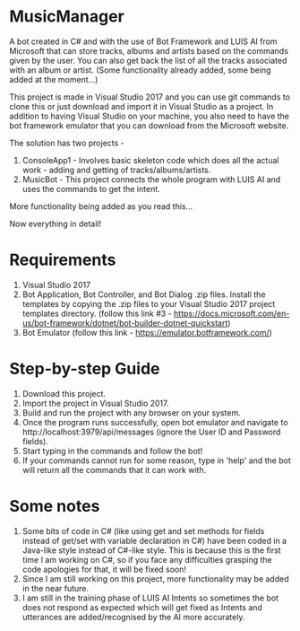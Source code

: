 # MusicManager
A bot created in C# and with the use of Bot Framework and LUIS AI from Microsoft that can store tracks, albums and artists based on the commands given by the user.
You can also get back the list of all the tracks associated with an album or artist. (Some functionality already added, some being added at the moment...)

This project is made in Visual Studio 2017 and you can use git commands to clone this or just download and import it in Visual Studio as a project. In addition to having Visual Studio
on your machine, you also need to have the bot framework emulator that you can download from the Microsoft website.

The solution has two projects -

1. ConsoleApp1 - Involves basic skeleton code which does all the actual work - adding and getting of tracks/albums/artists.
2. MusicBot - This project connects the whole program with LUIS AI and uses the commands to get the intent.

More functionality being added as you read this...

Now everything in detail!

# Requirements
1. Visual Studio 2017
2. Bot Application, Bot Controller, and Bot Dialog .zip files. Install the templates by copying the .zip files to your Visual Studio 2017 project templates directory. (follow this link #3 - https://docs.microsoft.com/en-us/bot-framework/dotnet/bot-builder-dotnet-quickstart)
3. Bot Emulator (follow this link - https://emulator.botframework.com/)

# Step-by-step Guide
1. Download this project.
2. Import the project in Visual Studio 2017.
3. Build and run the project with any browser on your system. 
4. Once the program runs successfully, open bot emulator and navigate to http://localhost:3979/api/messages (ignore the User ID and Password fields).
5. Start typing in the commands and follow the bot!
6. If your commands cannot run for some reason, type in 'help' and the bot will return all the commands that it can work with.

# Some notes
1. Some bits of code in C# (like using get and set methods for fields instead of get/set with variable declaration in C#) have been coded in a Java-like style instead of C#-like style. This is because this is the first time I am working on C#, so if you face any difficulties grasping the code apologies for that, it will be fixed soon! 
2. Since I am still working on this project, more functionality may be added in the near future.
3. I am still in the training phase of LUIS AI Intents so sometimes the bot does not respond as expected which will get fixed as Intents and utterances are added/recognised by the AI more accurately.

